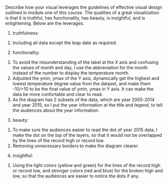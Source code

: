
Describe how your visual leverages the guidelines of effective visual design outlined in module one of this course.
The qualities of a great visualization is that it is truthful, has functionality, has beauty, is insightful,
and is enlightening. Below are the leverages.

1. truthfulness:
1) Including all data except the leap date as required.

2. functionality:
1) To avoid the misunderstanding of the label at the X axis and confusing the values of month and day,
I use the abbreviation for the month instead of the number to display the temperature month.
2) Adjusted the ymin, ymax of the Y axis, dynamically get the highest and lowest temperature degree value
from the dataset, and make them -10/+10 to be the final value of ymin, ymax in Y axis. It can make the data
be more confortable and clear to read.
3) As the diagram has 2 subsets of the data, which are year 2005-2014 and year 2015,
so I put the year information at the title and legend, to tell the audiences about the year information.

3. beauty:
1) To make sure the audiences easier to read the dot of year 2015 data, I make the dot on the top of the layers,
so that it would not be overlapped by the lines of the record high or record low.
2) Removing unnecessary borders to make the diagram clearer.

4. insightful:
1) Using the light colors (yellow and green) for the lines of the record high or record low,
and stronger colors (red and blue) for the broken high and low, so that the audiences are easier to
notice the dots if any.
